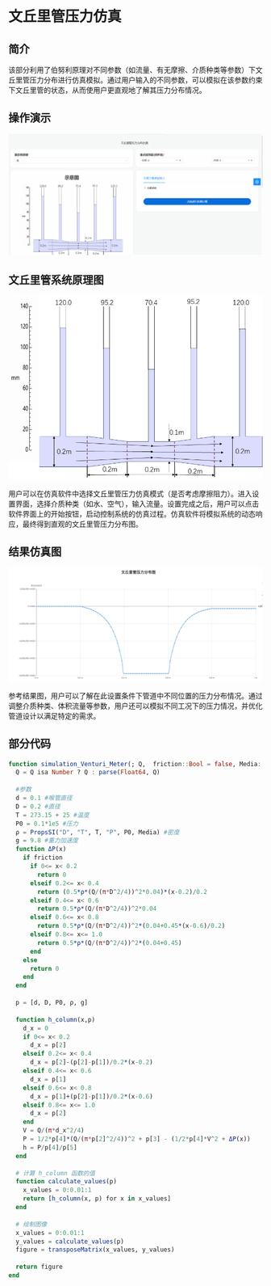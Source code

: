 # 文丘里管压力仿真

## 简介

该部分利用了伯努利原理对不同参数（如流量、有无摩擦、介质种类等参数）下文丘里管压力分布进行仿真模拟。通过用户输入的不同参数，可以模拟在该参数约束下文丘里管的状态，从而使用户更直观地了解其压力分布情况。

## 操作演示

![](../assets/静态仿真/文丘里管/文丘里管压力分布.gif)

## 文丘里管系统原理图

![](../assets/静态仿真/文丘里管/文丘里管示意图.jpg)

用户可以在仿真软件中选择文丘里管压力仿真模式（是否考虑摩擦阻力）。进入设置界面，选择介质种类（如水、空气），输入流量。设置完成之后，用户可以点击软件界面上的开始按钮，启动控制系统的仿真过程。仿真软件将模拟系统的动态响应，最终得到直观的文丘里管压力分布图。

## 结果仿真图

![](../assets/静态仿真/文丘里管/文丘里管压力分布图.png)

参考结果图，用户可以了解在此设置条件下管道中不同位置的压力分布情况。通过调整介质种类、体积流量等参数，用户还可以模拟不同工况下的压力情况，并优化管道设计以满足特定的需求。

## 部分代码

```julia
function simulation_Venturi_Meter(; Q,  friction::Bool = false, Media::String = "Water")
  Q = Q isa Number ? Q : parse(Float64, Q)

  #参数
  d = 0.1 #喉管直径
  D = 0.2 #直径
  T = 273.15 + 25 #温度
  P0 = 0.1*1e5 #压力
  ρ = PropsSI("D", "T", T, "P", P0, Media) #密度
  g = 9.8 #重力加速度
  function ΔP(x)
    if friction
      if 0<= x< 0.2
        return 0
      elseif 0.2<= x< 0.4
        return (0.5*ρ*(Q/(π*D^2/4))^2*0.04)*(x-0.2)/0.2
      elseif 0.4<= x< 0.6
        return 0.5*ρ*(Q/(π*D^2/4))^2*0.04
      elseif 0.6<= x< 0.8
        return 0.5*ρ*(Q/(π*D^2/4))^2*(0.04+0.45*(x-0.6)/0.2)
      elseif 0.8<= x<= 1.0
        return 0.5*ρ*(Q/(π*D^2/4))^2*(0.04+0.45)
      end
    else
      return 0
    end
  end

  p = [d, D, P0, ρ, g]

  function h_column(x,p)
    d_x = 0
    if 0<= x< 0.2
      d_x = p[2]
    elseif 0.2<= x< 0.4
      d_x = p[2]-(p[2]-p[1])/0.2*(x-0.2)
    elseif 0.4<= x< 0.6
      d_x = p[1]
    elseif 0.6<= x< 0.8
      d_x = p[1]+(p[2]-p[1])/0.2*(x-0.6)
    elseif 0.8<= x<= 1.0
      d_x = p[2]
    end
    V = Q/(π*d_x^2/4)
    P = 1/2*p[4]*(Q/(π*p[2]^2/4))^2 + p[3] - (1/2*p[4]*V^2 + ΔP(x))
    h = P/p[4]/p[5]
  end

  # 计算 h_column 函数的值
  function calculate_values(p)
    x_values = 0:0.01:1
    return [h_column(x, p) for x in x_values]
  end

  # 绘制图像
  x_values = 0:0.01:1
  y_values = calculate_values(p)
  figure = transposeMatrix(x_values, y_values)

  return figure
end
```
